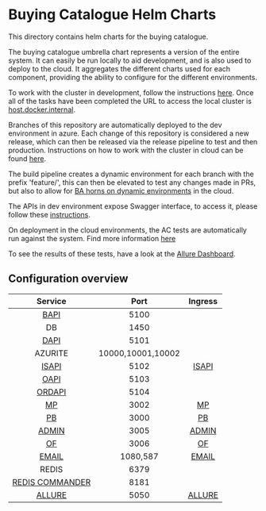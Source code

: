 # Buying Catalogue Helm Charts

This directory contains helm charts for the buying catalogue.

The buying catalogue umbrella chart represents a version of the entire system. It can easily be run locally to aid development, and is also used to deploy to the cloud. It aggregates the different charts used for each component, providing the ability to configure for the different environments.

To work with the cluster in development, follow the instructions [here](docs/run-local.md). Once all of the tasks have been completed the URL to access the local cluster is [host.docker.internal](https://host.docker.internal/).

Branches of this repository are automatically deployed to the dev environment in azure.
Each change of this repository is considered a new release, which can then be released via the release pipeline to test and then production. Instructions on how to work with the cluster in cloud can be found [here](docs/run-azure.md).

The build pipeline creates a dynamic environment for each branch with the prefix 'feature/', this can then be elevated to test any changes made in PRs, but also to allow for [BA horns on dynamic environments](docs/dynamic-env-ba-horn.md) in the cloud. 

The APIs in dev environment expose Swagger interface, to access it, please follow these [instructions](docs/port-forwarding-to-cloud-env.md).

On deployment in the cloud environments, the AC tests are automatically run against the system. Find more information [here](docs/selenium-grid.md)

To see the results of these tests, have a look at the [Allure Dashboard](https://host.docker.internal/allure-docker-service/projects/default/reports/latest/index.html).

## Configuration overview

|                             Service                                                                           |       Port        |                           Ingress                           |
| :-----------------------------------------------------------------------------------------------------------: | :---------------: | :---------------------------------------------------------: |
|              [BAPI](http://localhost:5100/swagger)                                                            |       5100        |                                                             |
|                               DB                                                                              |       1450        |                                                             |
|              [DAPI](http://localhost:5101/swagger)                                                            |       5101        |                                                             |
|                             AZURITE                                                                           | 10000,10001,10002 |                                                             |
|              [ISAPI](http://localhost:5102/swagger)                                                           |       5102        |             [ISAPI](https://host.docker.internal/identity)              |
|                   [OAPI](http://localhost:5103)                                                               |       5103        |                                                             |
|                  [ORDAPI](http://localhost:5104)                                                              |       5104        |                                                             |
| [MP](http://localhost:3002/supplier/solution/100000-001/preview)                                              |       3002        | [MP](https://host.docker.internal/supplier/solution/100000-001/preview) |
|                   [PB](http://localhost:3000)                                                                 |       3000        |                   [PB](https://host.docker.internal)                    |
|                 [ADMIN](http://localhost:3005)                                                                |       3005        |              [ADMIN](https://host.docker.internal/admin)                |
|                   [OF](http://localhost:3006)                                                                 |       3006        |                 [OF](https://host.docker.internal/order)                |
|                  [EMAIL](http://localhost:1080)                                                               |      1080,587     |          [EMAIL](https://host.docker.internal/email)        |
|                             REDIS                                                                             |       6379        |                                                             |
|             [REDIS COMMANDER](http://localhost:8181)                                                          |       8181        |                                                             |
|             [ALLURE](http://localhost:5050/allure-docker-service/projects/default/reports/latest/index.html)  |       5050        | [ALLURE](https://host.docker.internal/allure-docker-service/projects/default/reports/latest/index.html) |

